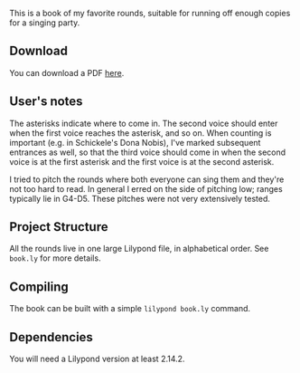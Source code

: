 This is a book of my favorite rounds, suitable for running off enough
copies for a singing party.

## Download

You can download a PDF [here](https://github.com/benkuhn/rounds/releases/latest).

## User's notes

The asterisks indicate where to come in. The second voice should enter
when the first voice reaches the asterisk, and so on. When counting is
important (e.g. in Schickele's Dona Nobis), I've marked subsequent
entrances as well, so that the third voice should come in when the
second voice is at the first asterisk and the first voice is at the
second asterisk.

I tried to pitch the rounds where both everyone can sing them and
they're not too hard to read. In general I erred on the side of
pitching low; ranges typically lie in G4-D5. These pitches were not
very extensively tested.

## Project Structure

All the rounds live in one large Lilypond file, in alphabetical order.
See `book.ly` for more details.

## Compiling

The book can be built with a simple `lilypond book.ly` command.

## Dependencies

You will need a Lilypond version at least 2.14.2.
